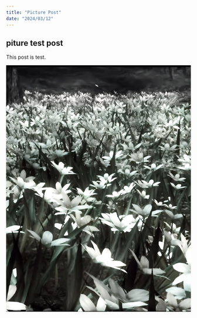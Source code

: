 ```yaml
---
title: "Picture Post"
date: "2024/03/12"
---
```


## piture test post

This post is test.

![fower](flower.png)